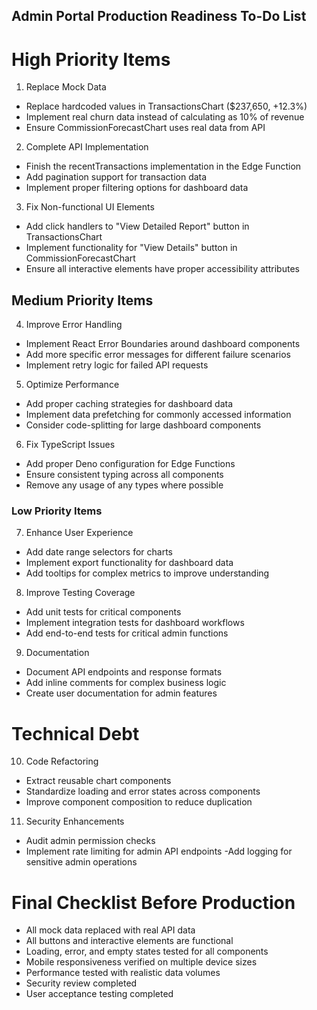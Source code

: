 ## Admin Portal Production Readiness To-Do List

# High Priority Items
1. Replace Mock Data
- Replace hardcoded values in TransactionsChart ($237,650, +12.3%)
- Implement real churn data instead of calculating as 10% of revenue
- Ensure CommissionForecastChart uses real data from API

2. Complete API Implementation
- Finish the  recentTransactions implementation in the Edge Function
- Add pagination support for transaction data
- Implement proper filtering options for dashboard data

3. Fix Non-functional UI Elements
- Add click handlers to "View Detailed Report" button in TransactionsChart
- Implement functionality for "View Details" button in CommissionForecastChart
- Ensure all interactive elements have proper accessibility attributes

## Medium Priority Items
4. Improve Error Handling
- Implement React Error Boundaries around dashboard components
- Add more specific error messages for different failure scenarios
- Implement retry logic for failed API requests

5. Optimize Performance
- Add proper caching strategies for dashboard data
- Implement data prefetching for commonly accessed information
- Consider code-splitting for large dashboard components

6. Fix TypeScript Issues
- Add proper Deno configuration for Edge Functions
- Ensure consistent typing across all components
- Remove any usage of any types where possible

### Low Priority Items
7. Enhance User Experience
- Add date range selectors for charts
- Implement export functionality for dashboard data
- Add tooltips for complex metrics to improve understanding

8. Improve Testing Coverage
- Add unit tests for critical components
- Implement integration tests for dashboard workflows
- Add end-to-end tests for critical admin functions

9. Documentation
- Document API endpoints and response formats
- Add inline comments for complex business logic
- Create user documentation for admin features

# Technical Debt
10. Code Refactoring
- Extract reusable chart components
- Standardize loading and error states across components
- Improve component composition to reduce duplication

11. Security Enhancements
- Audit admin permission checks
- Implement rate limiting for admin API endpoints
-Add logging for sensitive admin operations

# Final Checklist Before Production
- All mock data replaced with real API data
- All buttons and interactive elements are functional
- Loading, error, and empty states tested for all components
- Mobile responsiveness verified on multiple device sizes
- Performance tested with realistic data volumes
- Security review completed
- User acceptance testing completed
